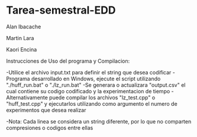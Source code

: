 # Tarea-semestral-EDD  
Alan Ibacache  

Martin Lara  

Kaori Encina

Instrucciones de Uso del programa y Compilacion:

-Utilice el archivo input.txt para definir el string que desea codificar
-Programa desarrollado en Windows, ejecute el script utilizando "./huff_run.bat" o "./lz_run.bat"
-Se generara o actualizara "output.csv" el cual contiene su codigo codificado y la experimentacion de tiempo
-Alternativamente puede compilar los archivos "lz_test.cpp" o "huff_test.cpp" y ejecutarlos utilizando como argumento el numero de experimentos que desea realizar

-Nota: Cada linea se considera un string diferente, por lo que no comparten compresiones o codigos entre ellas